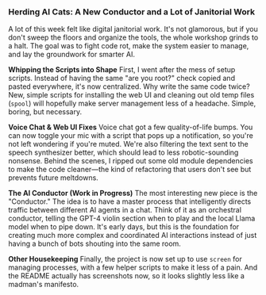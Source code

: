### **Herding AI Cats: A New Conductor and a Lot of Janitorial Work**

A lot of this week felt like digital janitorial work. It's not glamorous, but if you don't sweep the floors and organize the tools, the whole workshop grinds to a halt. The goal was to fight code rot, make the system easier to manage, and lay the groundwork for smarter AI.

**Whipping the Scripts into Shape**
First, I went after the mess of setup scripts. Instead of having the same "are you root?" check copied and pasted everywhere, it's now centralized. Why write the same code twice? New, simple scripts for installing the web UI and cleaning out old temp files (`spool`) will hopefully make server management less of a headache. Simple, boring, but necessary.

**Voice Chat & Web UI Fixes**
Voice chat got a few quality-of-life bumps. You can now toggle your mic with a script that pops up a notification, so you're not left wondering if you're muted. We're also filtering the text sent to the speech synthesizer better, which should lead to less robotic-sounding nonsense. Behind the scenes, I ripped out some old module dependencies to make the code cleaner—the kind of refactoring that users don't see but prevents future meltdowns.

**The AI Conductor (Work in Progress)**
The most interesting new piece is the "Conductor." The idea is to have a master process that intelligently directs traffic between different AI agents in a chat. Think of it as an orchestral conductor, telling the GPT-4 violin section when to play and the local Llama model when to pipe down. It's early days, but this is the foundation for creating much more complex and coordinated AI interactions instead of just having a bunch of bots shouting into the same room.

**Other Housekeeping**
Finally, the project is now set up to use `screen` for managing processes, with a few helper scripts to make it less of a pain. And the README actually has screenshots now, so it looks slightly less like a madman's manifesto.
